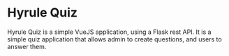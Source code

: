 # Hyrule Quiz

Hyrule Quiz is a simple VueJS application, using a Flask rest API. It is a simple quiz application that allows admin to create questions, and users to answer them.
